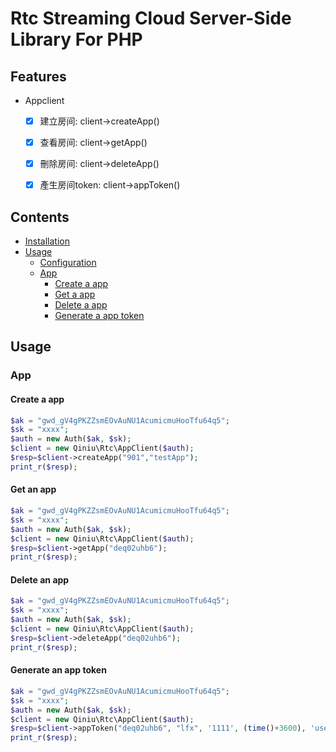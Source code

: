 # Rtc Streaming Cloud Server-Side Library For PHP

## Features

- Appclient
    - [x] 建立房间: client->createApp()
    - [x] 查看房间: client->getApp()
    - [x] 刪除房间: client->deleteApp()
    - [x] 產生房间token: client->appToken()



## Contents

- [Installation](#installation)
- [Usage](#usage)
    - [Configuration](#configuration)
    - [App](#app)
        - [Create a app](#create-a-app)
        - [Get a app](#get-a-app)
        - [Delete a app](#delete-a-app)
        - [Generate a app token](#generate-a-app-token)


## Usage

### App

#### Create a app

```php
$ak = "gwd_gV4gPKZZsmEOvAuNU1AcumicmuHooTfu64q5";
$sk = "xxxx";
$auth = new Auth($ak, $sk);
$client = new Qiniu\Rtc\AppClient($auth);
$resp=$client->createApp("901","testApp");
print_r($resp);
```

#### Get an app

```php
$ak = "gwd_gV4gPKZZsmEOvAuNU1AcumicmuHooTfu64q5";
$sk = "xxxx";
$auth = new Auth($ak, $sk);
$client = new Qiniu\Rtc\AppClient($auth);
$resp=$client->getApp("deq02uhb6");
print_r($resp);
```

#### Delete an app

```php
$ak = "gwd_gV4gPKZZsmEOvAuNU1AcumicmuHooTfu64q5";
$sk = "xxxx";
$auth = new Auth($ak, $sk);
$client = new Qiniu\Rtc\AppClient($auth);
$resp=$client->deleteApp("deq02uhb6");
print_r($resp);
```

#### Generate an app token

```php
$ak = "gwd_gV4gPKZZsmEOvAuNU1AcumicmuHooTfu64q5";
$sk = "xxxx";
$auth = new Auth($ak, $sk);
$client = new Qiniu\Rtc\AppClient($auth);
$resp=$client->appToken("deq02uhb6", "lfx", '1111', (time()+3600), 'user');
print_r($resp);
```